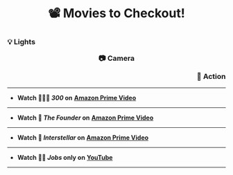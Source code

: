 # <p align="center"> 📽 Movies to Checkout! </p> 

### <p align="left"> 💡 Lights </p> <p align="center"> 📷 Camera </p> <p align="right"> 🎢 Action </p> 

----------------------------------------------------------

* **Watch 💯💯💯 *300* on** [**Amazon Prime Video**](https://app.primevideo.com/detail?gti=amzn1.dv.gti.2eb346cf-941a-53ea-13c5-9461e7e3318a&ref_=atv_dp_share_mv&r=web) 
----------------------------------------------------------
* **Watch 👑 *The Founder* on** [**Amazon Prime Video**](https://app.primevideo.com/detail?gti=amzn1.dv.gti.06ba3f50-6686-5100-fa98-43c3a9a1d9e6&ref_=atv_dp_share_mv&r=web)
----------------------------------------------------------
* **Watch 🚀 *Interstellar* on** [**Amazon Prime Video**](https://app.primevideo.com/detail?gti=amzn1.dv.gti.34b17cec-bc76-719d-001b-38f5c7cabde9&ref_=atv_dp_share_mv&r=web)
----------------------------------------------------------
* **Watch 👨‍💻 *Jobs* only on** [**YouTube**](https://www.youtube.com/watch?v=C5YilouQDZk)
----------------------------------------------------------
